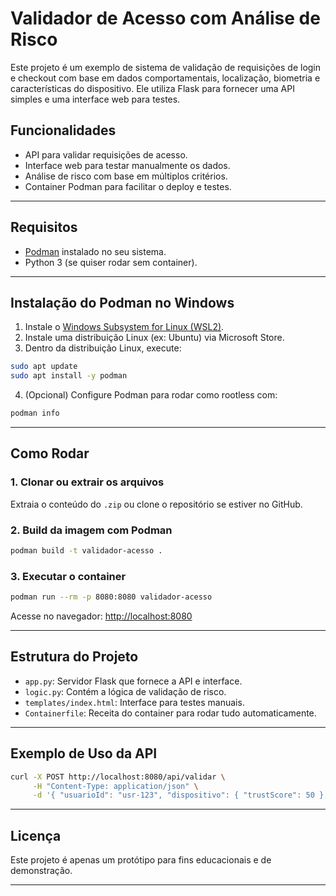 # Validador de Acesso com Análise de Risco

Este projeto é um exemplo de sistema de validação de requisições de login e checkout com base em dados comportamentais, localização, biometria e características do dispositivo. Ele utiliza Flask para fornecer uma API simples e uma interface web para testes.

## Funcionalidades

- API para validar requisições de acesso.
- Interface web para testar manualmente os dados.
- Análise de risco com base em múltiplos critérios.
- Container Podman para facilitar o deploy e testes.

---

## Requisitos

- [Podman](https://podman.io) instalado no seu sistema.
- Python 3 (se quiser rodar sem container).

---

## Instalação do Podman no Windows

1. Instale o [Windows Subsystem for Linux (WSL2)](https://learn.microsoft.com/pt-br/windows/wsl/install).
2. Instale uma distribuição Linux (ex: Ubuntu) via Microsoft Store.
3. Dentro da distribuição Linux, execute:

```bash
sudo apt update
sudo apt install -y podman
```

4. (Opcional) Configure Podman para rodar como rootless com:

```bash
podman info
```

---

## Como Rodar

### 1. Clonar ou extrair os arquivos

Extraia o conteúdo do `.zip` ou clone o repositório se estiver no GitHub.

### 2. Build da imagem com Podman

```bash
podman build -t validador-acesso .
```

### 3. Executar o container

```bash
podman run --rm -p 8080:8080 validador-acesso
```

Acesse no navegador: [http://localhost:8080](http://localhost:8080)

---

## Estrutura do Projeto

- `app.py`: Servidor Flask que fornece a API e interface.
- `logic.py`: Contém a lógica de validação de risco.
- `templates/index.html`: Interface para testes manuais.
- `Containerfile`: Receita do container para rodar tudo automaticamente.

---

## Exemplo de Uso da API

```bash
curl -X POST http://localhost:8080/api/validar \
     -H "Content-Type: application/json" \
     -d '{ "usuarioId": "usr-123", "dispositivo": { "trustScore": 50 }, "biometriaFacial": { "match": false }, "comportamento": { "inputRate": 0.2, "padraoMouse": "nenhum" } }'
```

---

## Licença

Este projeto é apenas um protótipo para fins educacionais e de demonstração.

---
